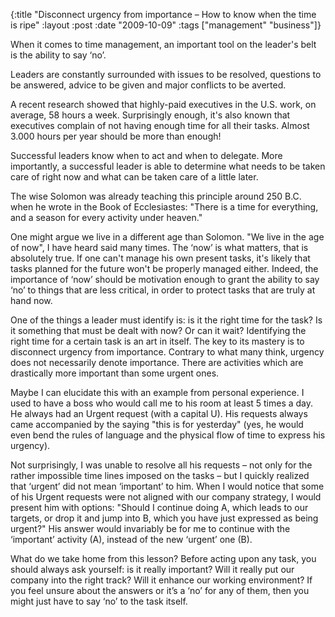 {:title  "Disconnect urgency from importance – How to know when the time is ripe"
 :layout :post
 :date   "2009-10-09"
 :tags   ["management" "business"]}

When it comes to time management, an important tool on the leader's belt is the ability to say ‘no’.

Leaders are constantly surrounded with issues to be resolved, questions to be answered, advice to be given and major conflicts to be averted.

A recent research showed that highly-paid executives in the U.S. work, on average, 58 hours a week. Surprisingly enough, it's also known that executives complain of not having enough time for all their tasks. Almost 3.000 hours per year should be more than enough!

Successful leaders know when to act and when to delegate. More importantly, a successful leader is able to determine what needs to be taken care of right now and what can be taken care of a little later.

The wise Solomon was already teaching this principle around 250 B.C. when he wrote in the Book of Ecclesiastes: "There is a time for everything, and a season for every activity under heaven."

One might argue we live in a different age than Solomon. "We live in the age of now", I have heard said many times. The ‘now’ is what matters, that is absolutely true. If one can't manage his own present tasks, it's likely that tasks planned for the future won't be properly managed either. Indeed, the importance of ‘now’ should be motivation enough to grant the ability to say ‘no’ to things that are less critical, in order to protect tasks that are truly at hand now.

One of the things a leader must identify is: is it the right time for the task? Is it something that must be dealt with now? Or can it wait? Identifying the right time for a certain task is an art in itself. The key to its mastery is to disconnect urgency from importance. Contrary to what many think, urgency does not necessarily denote importance. There are activities which are drastically more important than some urgent ones.

Maybe I can elucidate this with an example from personal experience. I used to have a boss who would call me to his room at least 5 times a day. He always had an Urgent request (with a capital U). His requests always came accompanied by the saying "this is for yesterday" (yes, he would even bend the rules of language and the physical flow of time to express his urgency).

Not surprisingly, I was unable to resolve all his requests – not only for the rather impossible time lines imposed on the tasks – but I quickly realized that ‘urgent’ did not mean ‘important’ to him. When I would notice that some of his Urgent requests were not aligned with our company strategy, I would present him with options: "Should I continue doing A, which leads to our targets, or drop it and jump into B, which you have just expressed as being urgent?" His answer would invariably be for me to continue with the ‘important’ activity (A), instead of the new ‘urgent’ one (B).

What do we take home from this lesson? Before acting upon any task, you should always ask yourself: is it really important? Will it really put our company into the right track? Will it enhance our working environment? If you feel unsure about the answers or it’s a ‘no’ for any of them, then you might just have to say ‘no’ to the task itself.
